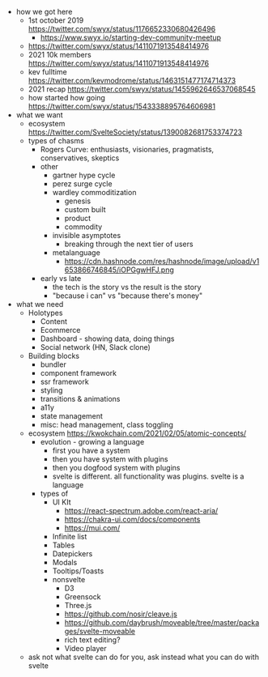 - how we got here
	- 1st october 2019 https://twitter.com/swyx/status/1176652330680426496
		- https://www.swyx.io/starting-dev-community-meetup
	- https://twitter.com/swyx/status/1411071913548414976
	- 2021 10k members https://twitter.com/swyx/status/1411071913548414976
	- kev fulltime https://twitter.com/kevmodrome/status/1463151477174714373
	- 2021 recap https://twitter.com/swyx/status/1455962646537068545
	- how started how going https://twitter.com/swyx/status/1543338895764606981
- what we want
	- ecosystem https://twitter.com/SvelteSociety/status/1390082681753374723
	- types of chasms
		- Rogers Curve: enthusiasts, visionaries, pragmatists, conservatives, skeptics
		- other
			- gartner hype cycle
			- perez surge cycle
			- wardley commoditization
				- genesis
				- custom built
				- product
				- commodity
			- invisible asymptotes
				- breaking through the next tier of users
			- metalanguage
				- https://cdn.hashnode.com/res/hashnode/image/upload/v1653866746845/iOPGgwHFJ.png
		- early vs late
			- the tech is the story vs the result is the story
			- "because i can" vs "because there's money"
- what we need
	- Holotypes
		- Content
		- Ecommerce
		- Dashboard - showing data, doing things
		- Social network (HN, Slack clone)
	- Building blocks
		- bundler
		- component framework
		- ssr framework
		- styling
		- transitions & animations
		- a11y
		- state management
		- misc: head management, class toggling
	- ecosystem https://kwokchain.com/2021/02/05/atomic-concepts/
		- evolution - growing a language 
			- first you have a system
			- then you have system with plugins
			- then you dogfood system with plugins
			- svelte is different. all functionality was plugins. svelte is a language
		- types of 
			- UI KIt
				- https://react-spectrum.adobe.com/react-aria/
				- https://chakra-ui.com/docs/components
				- https://mui.com/
			- Infinite list
			- Tables
			- Datepickers
			- Modals
			- Tooltips/Toasts
			- nonsvelte
				- D3
				- Greensock
				- Three.js
				- https://github.com/nosir/cleave.js
				- https://github.com/daybrush/moveable/tree/master/packages/svelte-moveable
				- rich text editing?
				- Video player
	- ask not what svelte can do for you, ask instead what you can do with svelte